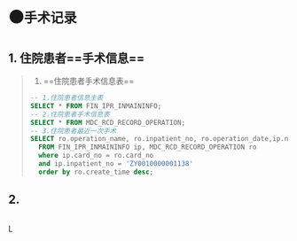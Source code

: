 # :black_circle:`手术记录`

## 1. 住院患者==手术信息==

> 1. ==住院患者手术信息表==
>
> ```sql
> -- 1.住院患者信息主表
> SELECT * FROM FIN_IPR_INMAININFO;
> -- 2.住院患者手术信息表
> SELECT * FROM MDC_RCD_RECORD_OPERATION;
> -- 3.住院患者最近一次手术
> SELECT ro.operation_name, ro.inpatient_no, ro.operation_date,ip.name
>   FROM FIN_IPR_INMAININFO ip, MDC_RCD_RECORD_OPERATION ro
>   where ip.card_no = ro.card_no
>   and ip.inpatient_no = 'ZY0010000001138'  
>   order by ro.create_time desc; 
> 
> ```

## 2. 

```graph

```

L
